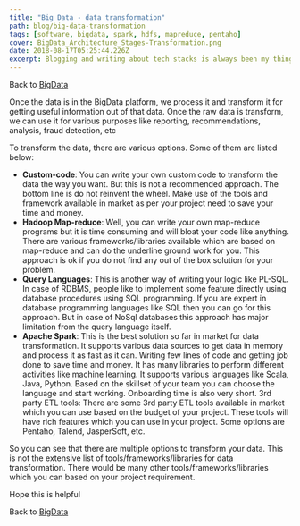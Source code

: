 ```yaml
---
title: "Big Data - data transformation"
path: blog/big-data-transformation
tags: [software, bigdata, spark, hdfs, mapreduce, pentaho]
cover: BigData_Architecture_Stages-Transformation.png
date: 2018-08-17T05:25:44.226Z
excerpt: Blogging and writing about tech stacks is always been my thing. Once the data is in the BigData platform, we process it and transform it for getting useful information out of that data.
---
```


Back to [BigData](../blog/big-data "Big Data")

Once the data is in the BigData platform, we process it and transform it for getting useful information out of that data. Once the raw data is transform, we can use it for various purposes like reporting, recommendations, analysis, fraud detection, etc

To transform the data, there are various options. Some of them are listed below:

- **Custom-code**: You can write your own custom code to transform the data the way you want. But this is not a recommended approach. The bottom line is do not reinvent the wheel. Make use of the tools and framework available in market as per your project need to save your time and money.
- **Hadoop Map-reduce**: Well, you can write your own map-reduce programs but it is time consuming and will bloat your code like anything. There are various frameworks/libraries available which are based on map-reduce and can do the underline ground work for you. This approach is ok if you do not find any out of the box solution for your problem.
- **Query Languages**: This is another way of writing your logic like PL-SQL. In case of RDBMS, people like to implement some feature directly using database procedures using SQL programming. If you are expert in database programming languages like SQL then you can go for this approach. But in case of NoSql databases this approach has major limitation from the query language itself.
- **Apache Spark**: This is the best solution so far in market for data transformation. It supports various data sources to get data in memory and process it as fast as it can. Writing few lines of code and getting job done to save time and money. It has many libraries to perform different activities like machine learning. It supports various languages like Scala, Java, Python. Based on the skillset of your team you can choose the language and start working. Onboarding time is also very short.
  3rd party ETL tools: There are some 3rd party ETL tools available in market which you can use based on the budget of your project. These tools will have rich features which you can use in your project. Some options are Pentaho, Talend, JasperSoft, etc.

So you can see that there are multiple options to transform your data. This is not the extensive list of tools/frameworks/libraries for data transformation. There would be many other tools/frameworks/libraries which you can based on your project requirement.

Hope this is helpful

Back to [BigData](../blog/big-data "Big Data")
